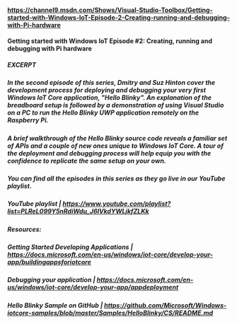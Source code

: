 #### https://channel9.msdn.com/Shows/Visual-Studio-Toolbox/Getting-started-with-Windows-IoT-Episode-2-Creating-running-and-debugging-with-Pi-hardware
#### Getting started with Windows IoT Episode #2: Creating, running and debugging with Pi hardware

##### EXCERPT

##### In the second episode of this series, Dmitry and Suz Hinton cover the development process for deploying and debugging your very first Windows IoT Core application, "Hello Blinky". An explanation of the breadboard setup is followed by a demonstration of using Visual Studio on a PC to run the Hello Blinky UWP application remotely on the Raspberry Pi.

##### A brief walkthrough of the Hello Blinky source code reveals a familiar set of APIs and a couple of new ones unique to Windows IoT Core. A tour of the deployment and debugging process will help equip you with the confidence to replicate the same setup on your own.

##### You can find all the episodes in this series as they go live in our YouTube playlist.

##### YouTube playlist | https://www.youtube.com/playlist?list=PLReL099Y5nRdiWdu_J6lVkdYWLjkfZLKk

##### Resources:
##### Getting Started Developing Applications | https://docs.microsoft.com/en-us/windows/iot-core/develop-your-app/buildingappsforiotcore
##### Debugging your application | https://docs.microsoft.com/en-us/windows/iot-core/develop-your-app/appdeployment
##### Hello Blinky Sample on GitHub | https://github.com/Microsoft/Windows-iotcore-samples/blob/master/Samples/HelloBlinky/CS/README.md
